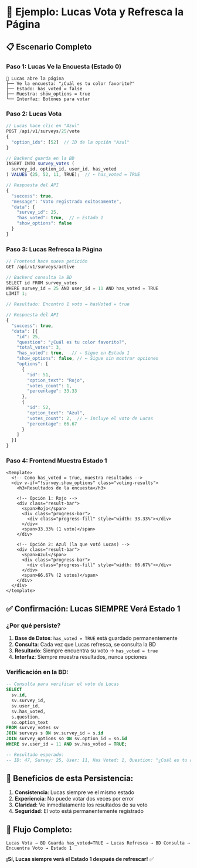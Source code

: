 # 👤 Ejemplo: Lucas Vota y Refresca la Página

## 📋 Escenario Completo

### **Paso 1: Lucas Ve la Encuesta (Estado 0)**
```
📱 Lucas abre la página
├── Ve la encuesta: "¿Cuál es tu color favorito?"
├── Estado: has_voted = false
├── Muestra: show_options = true
└── Interfaz: Botones para votar
```

### **Paso 2: Lucas Vota**
```javascript
// Lucas hace clic en "Azul"
POST /api/v1/surveys/25/vote
{
  "option_ids": [52]  // ID de la opción "Azul"
}

// Backend guarda en la BD
INSERT INTO survey_votes (
  survey_id, option_id, user_id, has_voted
) VALUES (25, 52, 11, TRUE);  // ← has_voted = TRUE

// Respuesta del API
{
  "success": true,
  "message": "Voto registrado exitosamente",
  "data": {
    "survey_id": 25,
    "has_voted": true,  // ← Estado 1
    "show_options": false
  }
}
```

### **Paso 3: Lucas Refresca la Página**
```javascript
// Frontend hace nueva petición
GET /api/v1/surveys/active

// Backend consulta la BD
SELECT id FROM survey_votes 
WHERE survey_id = 25 AND user_id = 11 AND has_voted = TRUE
LIMIT 1;

// Resultado: Encontró 1 voto → hasVoted = true

// Respuesta del API
{
  "success": true,
  "data": [{
    "id": 25,
    "question": "¿Cuál es tu color favorito?",
    "total_votes": 3,
    "has_voted": true,   // ← Sigue en Estado 1
    "show_options": false, // ← Sigue sin mostrar opciones
    "options": [
      {
        "id": 51,
        "option_text": "Rojo",
        "votes_count": 1,
        "percentage": 33.33
      },
      {
        "id": 52,
        "option_text": "Azul",
        "votes_count": 2,  // ← Incluye el voto de Lucas
        "percentage": 66.67
      }
    ]
  }]
}
```

### **Paso 4: Frontend Muestra Estado 1**
```vue
<template>
  <!-- Como has_voted = true, muestra resultados -->
  <div v-if="!survey.show_options" class="voting-results">
    <h3>Resultados de la encuesta</h3>
    
    <!-- Opción 1: Rojo -->
    <div class="result-bar">
      <span>Rojo</span>
      <div class="progress-bar">
        <div class="progress-fill" style="width: 33.33%"></div>
      </div>
      <span>33.33% (1 voto)</span>
    </div>
    
    <!-- Opción 2: Azul (la que votó Lucas) -->
    <div class="result-bar">
      <span>Azul</span>
      <div class="progress-bar">
        <div class="progress-fill" style="width: 66.67%"></div>
      </div>
      <span>66.67% (2 votos)</span>
    </div>
  </div>
</template>
```

## ✅ **Confirmación: Lucas SIEMPRE Verá Estado 1**

### **¿Por qué persiste?**

1. **Base de Datos**: `has_voted = TRUE` está guardado permanentemente
2. **Consulta**: Cada vez que Lucas refresca, se consulta la BD
3. **Resultado**: Siempre encuentra su voto → `has_voted = true`
4. **Interfaz**: Siempre muestra resultados, nunca opciones

### **Verificación en la BD:**
```sql
-- Consulta para verificar el voto de Lucas
SELECT 
  sv.id,
  sv.survey_id,
  sv.user_id,
  sv.has_voted,
  s.question,
  so.option_text
FROM survey_votes sv
JOIN surveys s ON sv.survey_id = s.id
JOIN survey_options so ON sv.option_id = so.id
WHERE sv.user_id = 11 AND sv.has_voted = TRUE;

-- Resultado esperado:
-- ID: 47, Survey: 25, User: 11, Has Voted: 1, Question: "¿Cuál es tu color favorito?", Option: "Azul"
```

## 🎯 **Beneficios de esta Persistencia:**

1. **Consistencia**: Lucas siempre ve el mismo estado
2. **Experiencia**: No puede votar dos veces por error
3. **Claridad**: Ve inmediatamente los resultados de su voto
4. **Seguridad**: El voto está permanentemente registrado

## 🔄 **Flujo Completo:**

```
Lucas Vota → BD Guarda has_voted=TRUE → Lucas Refresca → BD Consulta → Encuentra Voto → Estado 1
```

**¡Sí, Lucas siempre verá el Estado 1 después de refrescar!** ✅ 